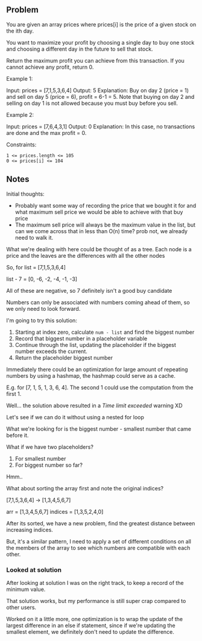## Problem

You are given an array prices where prices[i] is the 
price of a given stock on the ith day.

You want to maximize your profit by choosing a single day to buy one 
stock and choosing a different day in the future to sell that stock.

Return the maximum profit you can achieve from this transaction.
If you cannot achieve any profit, return 0.
 

Example 1:

Input: prices = [7,1,5,3,6,4]
Output: 5
Explanation: Buy on day 2 (price = 1) and sell on day 5 (price = 6), profit = 6-1 = 5.
Note that buying on day 2 and selling on day 1 is not allowed because you must buy before you sell.

Example 2:

Input: prices = [7,6,4,3,1]
Output: 0
Explanation: In this case, no transactions are done and the max profit = 0.

 

Constraints:

    1 <= prices.length <= 105
    0 <= prices[i] <= 104

## Notes

Initial thoughts:
- Probably want some way of recording the price that we bought it for
and what maximum sell price we would be able to achieve with that buy price
- The maximum sell price will always be the maximum value in the list, but can
we come across that in less than O(n) time? prob not, we already need to walk
it.

What we're dealing with here could be thought of as a tree. Each node is a price
and the leaves are the differences with all the other nodes

So, for list = [7,1,5,3,6,4]

list - 7 = [0, -6, -2, -4, -1, -3]

All of these are negative, so 7 definitely isn't a good buy candidate

Numbers can only be associated with numbers coming ahead of them, so we only
need to look forward.

I'm going to try this solution:
1. Starting at index zero, calculate `num - list` and find the biggest number
2. Record that biggest number in a placeholder variable
3. Continue through the list, updating the placeholder if the biggest number
exceeds the current.
4. Return the placeholder biggest number

Immediately there could be an optimization for large amount of repeating numbers
by using a hashmap, the hashmap could serve as a cache.

E.g. for [7, 1, 5, 1, 3, 6, 4]. The second 1 could use the computation from
the first 1.

Well... the solution above resulted in a *Time limit exceeded* warning XD

Let's see if we can do it without using a nested for loop

What we're looking for is the biggest number - smallest number that came
before it.

What if we have two placeholders?
1. For smallest number
2. For biggest number so far?

Hmm.. 

What about sorting the array first and note the original indices?

[7,1,5,3,6,4] -> [1,3,4,5,6,7]

arr =       [1,3,4,5,6,7]
indices =   [1,3,5,2,4,0]

After its sorted, we have a new problem, find the greatest distance between
increasing indices.

But, it's a similar pattern, I need to apply a set of different conditions
on all the members of the array to see which numbers are compatible with
each other.

### Looked at solution

After looking at solution I was on the right track, to keep a record of the
minimum value.

That solution works, but my performance is still super crap compared to other
users. 

Worked on it a little more, one optimization is to wrap the update of the 
largest difference in an else if statement, since if we're updating the smallest
element, we definitely don't need to update the difference.

